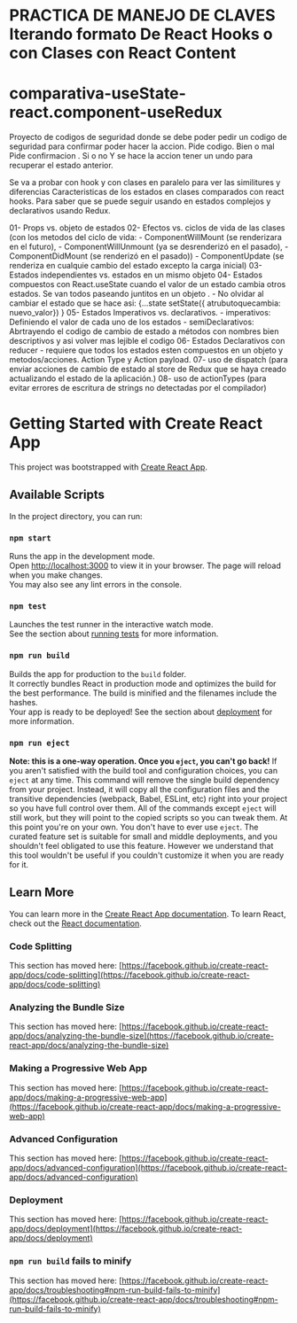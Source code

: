 # PRACTICA DE MANEJO DE CLAVES Iterando formato De React Hooks o con Clases con React Content
# comparativa-useState-react.component-useRedux

Proyecto de codigos de seguridad donde se debe poder pedir un codigo de seguridad para
confirmar poder hacer la accion.
Pide codigo. Bien o mal
Pide confirmacion . Si o no
Y se hace la accion tener un undo para recuperar el estado anterior.

Se va a probar con hook y con clases en paralelo para ver las similitures y diferencias
Caracteristicas de los estados en clases comparados con react hooks.
Para saber que se puede seguir usando en estados complejos y declarativos usando Redux.

01- Props   vs. objeto de estados
02- Efectos vs. ciclos de vida de las clases 
(con los metodos del ciclo de vida: 
    - ComponentWillMount (se renderizara en el futuro), 
    - ComponentWillUnmount (ya se desrenderizó en el pasado), 
    - ComponentDidMount (se renderizó en el pasado))
    - ComponentUpdate (se renderiza en cualquie cambio del estado excepto la carga inicial)
03- Estados independientes vs. estados en un mismo objeto
04- Estados compuestos con React.useState cuando el valor de un estado cambia otros estados. Se van todos paseando juntitos en un objeto . 
    - No olvidar al cambiar el estado que se hace asi:
    {...state
    setState({ atrubutoquecambia: nuevo_valor})
    }
05- Estados Imperativos vs. declarativos.
    - imperativos: Definiendo el valor de cada uno de los estados
    - semiDeclarativos: Abrtrayendo el codigo de cambio de estado a métodos con nombres bien descriptivos y asi volver mas lejible el codigo
06- Estados Declarativos con reducer
    - requiere que todos los estados esten compuestos en un objeto y metodos/acciones. Action Type y Action payload.
07- uso de dispatch (para enviar acciones de cambio de estado al store de Redux que se haya creado actualizando el estado de la aplicación.)
08- uso de actionTypes (para evitar errores de escritura de strings no detectadas por el compilador)

# Getting Started with Create React App
This project was bootstrapped with [Create React App](https://github.com/facebook/create-react-app).

## Available Scripts
In the project directory, you can run:

### `npm start`
Runs the app in the development mode.\
Open [http://localhost:3000](http://localhost:3000) to view it in your browser.
The page will reload when you make changes.\
You may also see any lint errors in the console.

### `npm test`
Launches the test runner in the interactive watch mode.\
See the section about [running tests](https://facebook.github.io/create-react-app/docs/running-tests) for more information.

### `npm run build`
Builds the app for production to the `build` folder.\
It correctly bundles React in production mode and optimizes the build for the best performance.
The build is minified and the filenames include the hashes.\
Your app is ready to be deployed!
See the section about [deployment](https://facebook.github.io/create-react-app/docs/deployment) for more information.

### `npm run eject`
**Note: this is a one-way operation. Once you `eject`, you can't go back!**
If you aren't satisfied with the build tool and configuration choices, you can `eject` at any time. This command will remove the single build dependency from your project.
Instead, it will copy all the configuration files and the transitive dependencies (webpack, Babel, ESLint, etc) right into your project so you have full control over them. All of the commands except `eject` will still work, but they will point to the copied scripts so you can tweak them. At this point you're on your own.
You don't have to ever use `eject`. The curated feature set is suitable for small and middle deployments, and you shouldn't feel obligated to use this feature. However we understand that this tool wouldn't be useful if you couldn't customize it when you are ready for it.

## Learn More
You can learn more in the [Create React App documentation](https://facebook.github.io/create-react-app/docs/getting-started).
To learn React, check out the [React documentation](https://reactjs.org/).

### Code Splitting
This section has moved here: [https://facebook.github.io/create-react-app/docs/code-splitting](https://facebook.github.io/create-react-app/docs/code-splitting)

### Analyzing the Bundle Size
This section has moved here: [https://facebook.github.io/create-react-app/docs/analyzing-the-bundle-size](https://facebook.github.io/create-react-app/docs/analyzing-the-bundle-size)

### Making a Progressive Web App
This section has moved here: [https://facebook.github.io/create-react-app/docs/making-a-progressive-web-app](https://facebook.github.io/create-react-app/docs/making-a-progressive-web-app)

### Advanced Configuration
This section has moved here: [https://facebook.github.io/create-react-app/docs/advanced-configuration](https://facebook.github.io/create-react-app/docs/advanced-configuration)

### Deployment
This section has moved here: [https://facebook.github.io/create-react-app/docs/deployment](https://facebook.github.io/create-react-app/docs/deployment)

### `npm run build` fails to minify
This section has moved here: [https://facebook.github.io/create-react-app/docs/troubleshooting#npm-run-build-fails-to-minify](https://facebook.github.io/create-react-app/docs/troubleshooting#npm-run-build-fails-to-minify)
